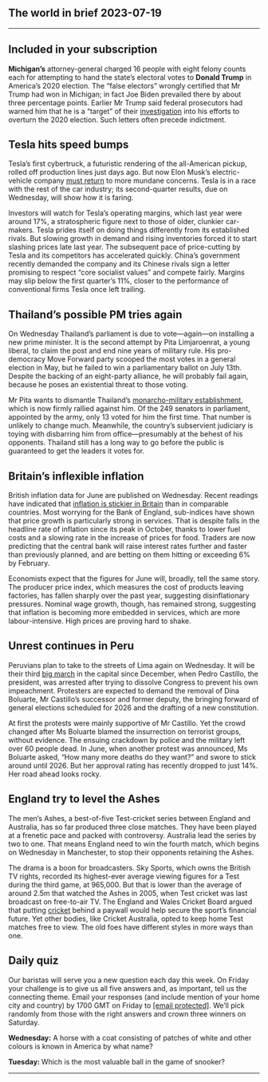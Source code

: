 ## The world in brief 2023-07-19

----------

## Included in your subscription



<strong>Michigan’s</strong> attorney-general charged 16 people with eight felony counts each for attempting to hand the state’s electoral votes to <strong>Donald Trump</strong> in America’s 2020 election. The “false electors” wrongly certified that Mr Trump had won in Michigan; in fact Joe Biden prevailed there by about three percentage points. Earlier Mr Trump said federal prosecutors had warned him that he is a “target” of their [investigation](https://www.economist.com/united-states/2023/05/25/how-donald-trumps-trials-and-the-republican-primary-will-intersect) into his efforts to overturn the 2020 election. Such letters often precede indictment. 

## Tesla hits speed bumps

Tesla’s first cybertruck, a futuristic rendering of the all-American pickup, rolled off production lines just days ago. But now Elon Musk’s electric-vehicle company [must return](https://www.economist.com/business/2023/07/18/teslas-surprising-new-route-to-ev-domination) to more mundane concerns. Tesla is in a race with the rest of the car industry; its second-quarter results, due on Wednesday, will show how it is faring. 

  
 Investors will watch for Tesla’s operating margins, which last year were around 17%, a stratospheric figure next to those of older, clunkier car-makers. Tesla prides itself on doing things differently from its established rivals. But slowing growth in demand and rising inventories forced it to start slashing prices late last year. The subsequent pace of price-cutting by Tesla and its competitors has accelerated quickly. China’s government recently demanded the company and its Chinese rivals sign a letter promising to respect “core socialist values” and compete fairly. Margins may slip below the first quarter’s 11%, closer to the performance of conventional firms Tesla once left trailing. 

## Thailand’s possible PM tries again

On Wednesday Thailand’s parliament is due to vote—again—on installing a new prime minister. It is the second attempt by Pita Limjaroenrat, a young liberal, to claim the post and end nine years of military rule. His pro-democracy Move Forward party scooped the most votes in a general election in May, but he failed to win a parliamentary ballot on July 13th. Despite the backing of an eight-party alliance, he will probably fail again, because he poses an existential threat to those voting. 

Mr Pita wants to dismantle Thailand’s [monarcho-military establishment](https://www.economist.com/leaders/2023/05/18/the-humiliation-of-thailands-regime-is-a-boost-for-asian-democracy), which is now firmly rallied against him. Of the 249 senators in parliament, appointed by the army, only 13 voted for him the first time. That number is unlikely to change much. Meanwhile, the country’s subservient judiciary is toying with disbarring him from office—presumably at the behest of his opponents. Thailand still has a long way to go before the public is guaranteed to get the leaders it votes for. 

## Britain’s inflexible inflation

British inflation data for June are published on Wednesday. Recent readings have indicated that [inflation is stickier in Britain](https://www.economist.com/britain/2023/06/21/britains-inflation-pain-is-mostly-self-inflicted-and-getting-worse) than in comparable countries. Most worrying for the Bank of England, sub-indices have shown that price growth is particularly strong in services. That is despite falls in the headline rate of inflation since its peak in October, thanks to lower fuel costs and a slowing rate in the increase of prices for food. Traders are now predicting that the central bank will raise interest rates further and faster than previously planned, and are betting on them hitting or exceeding 6% by February. 

Economists expect that the figures for June will, broadly, tell the same story. The producer price index, which measures the cost of products leaving factories, has fallen sharply over the past year, suggesting disinflationary pressures. Nominal wage growth, though, has remained strong, suggesting that inflation is becoming more embedded in services, which are more labour-intensive. High prices are proving hard to shake.

## Unrest continues in Peru

Peruvians plan to take to the streets of Lima again on Wednesday. It will be their third [big march](https://www.economist.com/the-americas/2023/01/19/perus-political-chaos-looks-likely-to-persist) in the capital since December, when Pedro Castillo, the president, was arrested after trying to dissolve Congress to prevent his own impeachment. Protesters are expected to demand the removal of Dina Boluarte, Mr Castillo’s successor and former deputy, the bringing forward of general elections scheduled for 2026 and the drafting of a new constitution. 

At first the protests were mainly supportive of Mr Castillo. Yet the crowd changed after Ms Boluarte blamed the insurrection on terrorist groups, without evidence. The ensuing crackdown by police and the military left over 60 people dead. In June, when another protest was announced, Ms Boluarte asked, “How many more deaths do they want?” and swore to stick around until 2026. But her approval rating has recently dropped to just 14%. Her road ahead looks rocky. 

## England try to level the Ashes

The men’s Ashes, a best-of-five Test-cricket series between England and Australia, has so far produced three close matches. They have been played at a frenetic pace and packed with controversy. Australia lead the series by two to one. That means England need to win the fourth match, which begins on Wednesday in Manchester, to stop their opponents retaining the Ashes. 

The drama is a boon for broadcasters. Sky Sports, which owns the British TV rights, recorded its highest-ever average viewing figures for a Test during the third game, at 965,000. But that is lower than the average of around 2.5m that watched the Ashes in 2005, when Test cricket was last broadcast on free-to-air TV. The England and Wales Cricket Board argued that putting [cricket](https://www.economist.com/graphic-detail/2023/06/13/england-may-soon-become-the-worlds-best-cricket-team) behind a paywall would help secure the sport’s financial future. Yet other bodies, like Cricket Australia, opted to keep home Test matches free to view. The old foes have different styles in more ways than one.

## Daily quiz

Our baristas will serve you a new question each day this week. On Friday your challenge is to give us all five answers and, as important, tell us the connecting theme. Email your responses (and include mention of your home city and country) by 1700 GMT on Friday to [<span class="__cf_email__" data-cfemail="c697b3afbc83b5b6b4a3b5b5a986a3a5a9a8a9abafb5b2e8a5a9ab">[email&#160;protected]</span>](https://mail.google.com/mail/?view=cm&amp;fs=1&amp;tf=1&amp;to=QuizEspresso@economist.com). We’ll pick randomly from those with the right answers and crown three winners on Saturday.

<strong>Wednesday:</strong> A horse with a coat consisting of patches of white and other colours is known in America by what name?  
  
<strong>Tuesday: </strong>Which is the most valuable ball in the game of snooker?

----------
